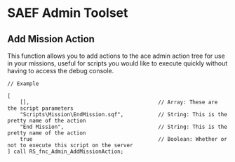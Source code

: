 # SAEF Admin Toolset
## Add Mission Action
This function allows you to add actions to the ace admin action tree for use in your missions, useful for scripts you would like to execute quickly without having to access the debug console.
```
// Example

[
	[],                                         // Array: These are the script parameters
	"Scripts\Mission\EndMission.sqf",           // String: This is the pretty name of the action
	"End Mission",                              // String: This is the pretty name of the action
	true                                        // Boolean: Whether or not to execute this script on the server
] call RS_fnc_Admin_AddMissionAction;
```
